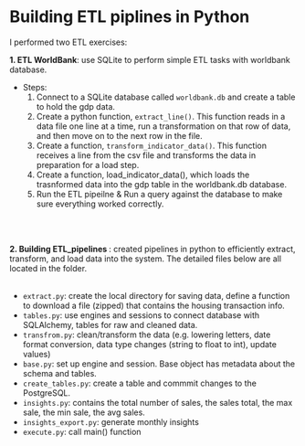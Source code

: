 # Building ETL piplines in Python

I performed two ETL exercises: <br>

<b>1. ETL WorldBank</b>: use SQLite to perform simple ETL tasks with worldbank database. 
<br>
* Steps:
    1. Connect to a SQLite database called `worldbank.db` and create a table to hold the gdp data.
    2. Create a python function, `extract_line()`. This function reads in a data file one line at a time, run a transformation on that row of data, and then move on to the next row in the file.
    3. Create a function, `transform_indicator_data()`. This function receives a line from the csv file and transforms the data in preparation for a load step.
    4. Create a function, load_indicator_data(), which loads the trasnformed data into the gdp table in the worldbank.db database.
    5. Run the ETL pipeilne & Run a query against the database to make sure everything worked correctly. 

<br><br>


<b> 2. Building ETL_pipelines </b>: created pipelines in python to efficiently extract, transform, and load data into the system. The detailed files below are all located in the folder. 
<br><br>
* `extract.py`: create the local directory for saving data, define a function to download a file (zipped) that contains the housing transaction info.
* `tables.py`: use engines and sessions to connect database with SQLAlchemy, tables for raw and cleaned data.
* `transfrom.py`: clean/transform the data (e.g. lowering letters,  date format conversion, data type changes (string to float to int), update values)
* `base.py`: set up engine and session. Base object has metadata about the schema and tables.
* `create_tables.py`: create a table and commmit changes to the PostgreSQL.
* `insights.py`: contains the total number of sales, the sales total, the max sale, the min sale, the avg sales.
* `insights_export.py`: generate monthly insights
* `execute.py`: call main() function 

